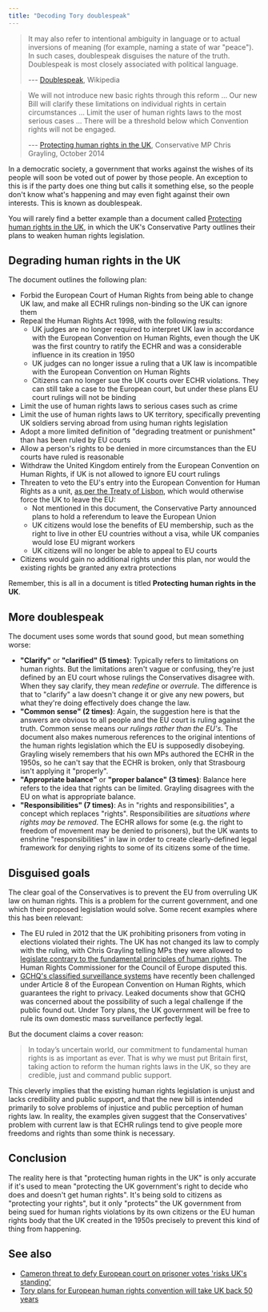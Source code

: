 ```yaml
---
title: "Decoding Tory doublespeak"
---
```


> It may also refer to intentional ambiguity in language or to actual inversions
> of meaning (for example, naming a state of war "peace"). In such cases,
> doublespeak disguises the nature of the truth. Doublespeak is most closely
> associated with political language.
> 
> --- [Doublespeak](https://en.wikipedia.org/wiki/Doublespeak), Wikipedia

> We will not introduce new basic rights through this reform ... Our new Bill
> will clarify these limitations on individual rights in certain circumstances
> ... Limit the user of human rights laws to the most serious cases ... There
> will be a threshold below which Convention rights will not be engaged.
>
> --- [Protecting human rights in the UK](http://www.documentcloud.org/documents/1308660-protecting-human-rights-in-the-uk.txt),
> Conservative MP Chris Grayling, October 2014

In a democratic society, a government that works against the wishes of its
people will soon be voted out of power by those people. An exception to this is
if the party does one thing but calls it something else, so the people don't
know what's happening and may even fight against their own interests. This is
known as doublespeak.

You will rarely find a better example than a document called [Protecting human
rights in the
UK](http://www.documentcloud.org/documents/1308660-protecting-human-rights-in-the-uk.txt),
in which the UK's Conservative Party outlines their plans to weaken human rights
legislation.

## Degrading human rights in the UK

The document outlines the following plan:

* Forbid the European Court of Human Rights from being able to change UK law,
and make all ECHR rulings non-binding so the UK can ignore them
* Repeal the Human Rights Act 1998, with the following results:
  * UK judges are no longer required to interpret UK law in accordance with the
  European Convention on Human Rights, even though the UK was the first country
  to ratify the ECHR and was a considerable influence in its creation in 1950
  * UK judges can no longer issue a ruling that a UK law is incompatible with
  the European Convention on Human Rights
  * Citizens can no longer sue the UK courts over ECHR violations. They can
  still take a case to the European court, but under these plans EU court
  rulings will not be binding
* Limit the use of human rights laws to serious cases such as crime
* Limit the use of human rights laws to UK territory, specifically preventing
UK soldiers serving abroad from using human rights legislation
* Adopt a more limited definition of "degrading treatment or punishment" than
has been ruled by EU courts
* Allow a person's rights to be denied in more circumstances than the EU courts
have ruled is reasonable
* Withdraw the United Kingdom entirely from the European Convention on Human
Rights, if UK is not allowed to ignore EU court rulings
* Threaten to veto the EU's entry into the European Convention for Human Rights
as a unit, [as per the Treaty of
Lisbon](https://en.wikisource.org/wiki/Treaty_of_Lisbon/Article_1_-_Treaty_on_European_Union/Article_6),
which would otherwise force the UK to leave the EU:
  * Not mentioned in this document, the Conservative Party announced plans to
  hold a referendum to leave the European Union
  * UK citizens would lose the benefits of EU membership, such as the right to
  live in other EU countries without a visa, while UK companies would lose EU
  migrant workers
  * UK citizens will no longer be able to appeal to EU courts
* Citizens would gain no additional rights under this plan, nor would the
existing rights be granted any extra protections

Remember, this is all in a document is titled __Protecting human rights in the
UK__.

## More doublespeak

The document uses some words that sound good, but mean something worse:

* __"Clarify"__ or __"clarified" (5 times)__: Typically refers to limitations on
human rights. But the limitations aren't vague or confusing, they're just
defined by an EU court whose rulings the Conservatives disagree with. When they
say clarify, they mean _redefine_ or _overrule_. The difference is that to
"clarify" a law doesn't change it or give any new powers, but what they're doing
effectively does change the law.
* __"Common sense" (2 times)__: Again, the suggestion here is that the answers
are obvious to all people and the EU court is ruling against the truth. Common
sense means _our rulings rather than the EU's_. The document also makes numerous
references to the original intentions of the human rights legislation which the
EU is supposedly disobeying. Grayling wisely remembers that his own MPs authored
the ECHR in the 1950s, so he can't say that the ECHR is broken, only that
Strasbourg isn't applying it "properly".
* __"Appropriate balance"__ or __"proper balance" (3 times)__: Balance here
refers to the idea that rights can be limited. Grayling disagrees with the EU on
what is appropriate balance.
* __"Responsibilities" (7 times)__: As in "rights and responsibilities", a
concept which replaces "rights". Responsibilities are _situations where rights
may be removed_. The ECHR allows for some (e.g. the right to freedom of movement
may be denied to prisoners), but the UK wants to enshrine "responsibilities" in
law in order to create clearly-defined legal framework for denying rights to
some of its citizens some of the time.

## Disguised goals

The clear goal of the Conservatives is to prevent the EU from overruling UK law
on human rights. This is a problem for the current government, and one which
their proposed legislation would solve. Some recent examples where this has been
relevant:

* The EU ruled in 2012 that the UK prohibiting prisoners from voting in
elections violated their rights. The UK has not changed its law to comply with
the ruling, with Chris Grayling telling MPs they were allowed to [legislate
contrary to the fundamental principles of human
rights](http://www.bbc.co.uk/news/uk-politics-20431995). The Human Rights
Commissioner for the Council of Europe disputed this.
* [GCHQ's classified surveillance
systems](https://twitter.com/rj_gallagher/status/576495546480873477) have
recently been challenged under Article 8 of the European Convention on Human
Rights, which guarantees the right to privacy. Leaked documents show that GCHQ
was concerned about the possibility of such a legal challenge if the public
found out. Under Tory plans, the UK government will be free to rule its own
domestic mass surveillance perfectly legal.

But the document claims a cover reason:

> In today’s uncertain world, our commitment to fundamental human rights is as
> important as ever. That is why we must put Britain first, taking action to
> reform the human rights laws in the UK, so they are credible, just and
> command public support.

This cleverly implies that the existing human rights legislation is unjust and
lacks credibility and public support, and that the new bill is intended
primarily to solve problems of injustice and public perception of human rights
law. In reality, the examples given suggest that the Conservatives' problem with
current law is that ECHR rulings tend to give people more freedoms and rights
than some think is necessary.

## Conclusion

The reality here is that "protecting human rights in the UK" is only accurate if
it's used to mean "protecting the UK government's right to decide who does and
doesn't get human rights". It's being sold to citizens as "protecting your
rights", but it only "protects" the UK government from being sued for human
rights violations by its own citizens or the EU human rights body that the UK
created in the 1950s precisely to prevent this kind of thing from happening.

## See also

* [Cameron threat to defy European court on prisoner votes 'risks UK's standing' ](http://www.theguardian.com/politics/2012/oct/24/cameron-defy-european-court-prisoners)
* [Tory plans for European human rights convention will take UK back 50
years](http://www.theguardian.com/law/2014/oct/03/tory-plans-european-human-rights-convention-take-uk-back-50-years)

